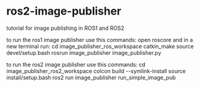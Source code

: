 # ros2-image-publisher
tutorial for image publishing in ROS1 and ROS2


to run the ros1 image publisher use this commands:
open roscore and in a new terminal run:
cd image_publisher_ros_workspace 
catkin_make
source devel/setup.bash
rosrun image_publisher image_publisher.py

to run the ros2 image publisher use this commands:
cd image_publisher_ros2_workspace 
colcon build --symlink-install
source install/setup.bash
ros2 run image_publisher run_simple_image_pub
